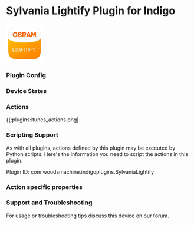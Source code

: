 # Sylvania Lightify Plugin for Indigo

<img src="/assets/img/lightify-icon.png" width="100"/>


### Plugin Config


### Device States

### Actions
{{:plugins:itunes_actions.png|


### Scripting Support
As with all plugins, actions defined by this plugin may be executed by Python scripts. Here's the information you need to script the actions in this plugin.

Plugin ID: com.woodsmachine.indigoplugins.SylvaniaLightify

### Action specific properties

### Support and Troubleshooting
For usage or troubleshooting tips discuss this device on our forum.